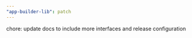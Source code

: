 ```yaml
---
"app-builder-lib": patch
---
```


chore: update docs to include more interfaces and release configuration
